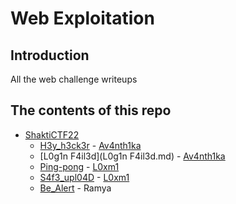 # Web Exploitation

## Introduction

All the web challenge writeups

## The contents of this repo 

- [ShaktiCTF22]([https://ctftime.org/event/1033](https://ctftime.org/event/1812))
    - [H3y_h3ck3r](Hey_h3ck3r!.md) - [Av4nth1ka](https://twitter.com/Avanthikaanand1)
    - [L0g1n F4il3d](L0g1n F4il3d.md) - [Av4nth1ka](https://twitter.com/Avanthikaanand1)
    - [Ping-pong](ping_pong.md) - [L0xm1](https://twitter.com/L0xm1_07)
    - [S4f3_upl04D](safe_upload.md) - [L0xm1](https://twitter.com/L0xm1_07)
    - [Be_Alert](be_alert.md) - Ramya
    
    
